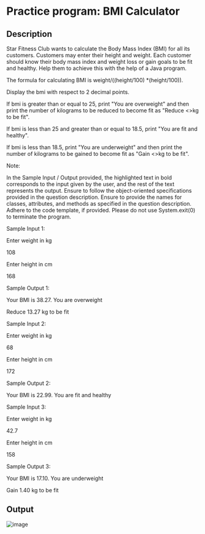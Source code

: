 # Practice program: BMI Calculator

## Description

Star Fitness Club wants to calculate the Body Mass Index (BMI) for all its customers. Customers may enter their height and weight. Each customer should know their body mass index and weight loss or gain goals to be fit and healthy. Help them to achieve this with the help of a Java program. 

The formula for calculating BMI is weight/((height/100) *(height/100)).

Display the bmi with respect to 2 decimal points.

If bmi is greater than or equal to 25, print "You are overweight" and then print the number of kilograms to be reduced to become fit as "Reduce <<kgs>>kg to be fit".

If bmi is less than 25 and greater than or equal to 18.5, print "You are fit and healthy".

If bmi is less than 18.5, print "You are underweight" and then print the number of kilograms to be gained to become fit as "Gain <<kgs>>kg to be fit".


Note:

In the Sample Input / Output provided, the highlighted text in bold corresponds to the input given by the user, and the rest of the text represents the output.
Ensure to follow the object-oriented specifications provided in the question description.
Ensure to provide the names for classes, attributes, and methods as specified in the question description.
Adhere to the code template, if provided.
Please do not use System.exit(0) to terminate the program. 



Sample Input 1:

Enter weight in kg

108

Enter height in cm

168

Sample Output 1:

Your BMI is 38.27. You are overweight

Reduce 13.27 kg to be fit



Sample Input 2:

Enter weight in kg

68

Enter height in cm

172

Sample Output 2:


Your BMI is 22.99. You are fit and healthy



Sample Input 3:

Enter weight in kg

42.7

Enter height in cm

158

Sample Output 3:

Your BMI is 17.10. You are underweight

Gain 1.40 kg to be fit

## Output

![image](https://github.com/Tan12d/PWC_Programming_Fundamentals-Java/assets/100254217/803b3bfc-97ee-4a06-8d41-86d048f9c4d0)
